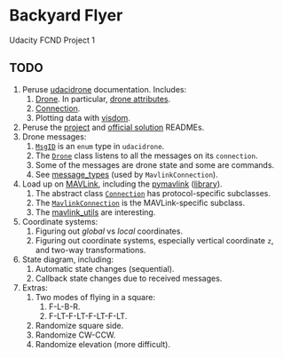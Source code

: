 # Backyard Flyer

Udacity FCND Project 1

## TODO

1. Peruse [udacidrone](https://udacity.github.io/udacidrone/docs/getting-started.html) documentation. Includes:  
   1. [Drone](https://udacity.github.io/udacidrone/docs/drone-api.html). In particular, [drone attributes](https://udacity.github.io/udacidrone/docs/drone-attributes.html).  
   2. [Connection](https://udacity.github.io/udacidrone/docs/connection-api.html).  
   3. Plotting data with [visdom](https://github.com/fossasia/visdom).  
2. Peruse the [project](https://github.com/ivogeorg/FCND-Backyard-Flyer/blob/main/README.md) and [official solution](https://github.com/udacity/FCND-Backyard-Flyer/blob/solution/README.md) READMEs.  
3. Drone messages:  
   1. [`MsgID`](https://github.com/udacity/udacidrone/blob/master/udacidrone/messaging/message_ids.py) is an `enum` type in `udacidrone`. 
   2. The [`Drone`](https://github.com/udacity/udacidrone/blob/master/udacidrone/drone.py) class listens to all the messages on its `connection`.  
   3. Some of the messages are drone state and some are commands.   
   4. See [message_types](https://github.com/udacity/udacidrone/blob/master/udacidrone/connection/message_types.py) (used by `MavlinkConnection`).  
4. Load up on [MAVLink](https://mavlink.io/en/), including the [pymavlink](https://mavlink.io/en/mavgen_python/) ([library](https://pypi.org/project/pymavlink/)).  
   1. The abstract class [`Connection`](https://github.com/udacity/udacidrone/blob/master/udacidrone/connection/connection.py) has protocol-specific subclasses.  
   2. The [`MavlinkConnection`](https://github.com/udacity/udacidrone/blob/master/udacidrone/connection/mavlink_connection.py) is the MAVLink-specific subclass.  
   3. The [mavlink_utils](https://github.com/udacity/udacidrone/blob/master/udacidrone/connection/mavlink_utils.py) are interesting.  
5. Coordinate systems:
   1. Figuring out _global_ vs _local_ coordinates.  
   2. Figuring out coordinate systems, especially vertical coordinate `z`, and two-way transformations.  
6. State diagram, including:  
   1. Automatic state changes (sequential).  
   2. Callback state changes due to received messages.    
7. Extras:  
   1. Two modes of flying in a square:  
      1. F-L-B-R.  
      2. F-LT-F-LT-F-LT-F-LT.  
   2. Randomize square side.  
   3. Randomize CW-CCW.  
   4. Randomize elevation (more difficult).